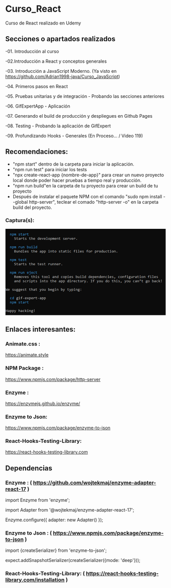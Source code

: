 # Curso_React
 Curso de React realizado en Udemy

## Secciones o apartados realizados

-01. Introducción al curso

-02.Introducción a React y conceptos generales

-03. Introducción a JavaScript Moderno. (Ya visto en https://github.com/Adrian1998-java/Curso_JavaScript)

-04. Primeros pasos en React 

-05. Pruebas unitarias y de integración - Probando las secciones anteriores

-06. GifExpertApp - Aplicación 

-07. Generando el build de producción y despliegues en Github Pages

-08. Testing - Probando la aplicación de GifExpert 

-09. Profundizando Hooks - Generales (En Proceso... / Video 119)

## Recomendaciones:

- "npm start" dentro de la carpeta para iniciar la aplicación.
- "npm run test" para iniciar los tests
- "npx create-react-app {nombre-de-app}" para crear un nuevo proyecto local donde poder hacer pruebas a tiempo real y producción.
- "npm run build"en la carpeta de tu proyecto para crear un build de tu proyecto
- Después de instalar el paquete NPM con el comando "sudo npm install --global http-server", teclear el comado "http-server -o" en la carpeta build del proyecto.

### Captura(s):

![](https://github.com/Adrian1998-java/Curso_React/blob/3700138eeb66e9eae337d4afbb06aa105282e829/IMAGENES_TYPORA/001.png)

## Enlaces interesantes:

### Animate.css : 

https://animate.style

### NPM Package : 

https://www.npmjs.com/package/http-server

### Enzyme : 

https://enzymejs.github.io/enzyme/

### Enzyme to Json:

https://www.npmjs.com/package/enzyme-to-json

### React-Hooks-Testing-Library:

https://react-hooks-testing-library.com

## Dependencias

### Enzyme : ( https://github.com/wojtekmaj/enzyme-adapter-react-17 )

import Enzyme from 'enzyme';

import Adapter from '@wojtekmaj/enzyme-adapter-react-17';



Enzyme.configure({ adapter: new Adapter() });

### Enzyme to Json : ( https://www.npmjs.com/package/enzyme-to-json )

import {createSerializer} from 'enzyme-to-json';



expect.addSnapshotSerializer(createSerializer({mode: 'deep'}));



### React-Hooks-Testing-Library: ( https://react-hooks-testing-library.com/installation )

